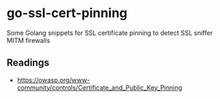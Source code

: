 # go-ssl-cert-pinning
Some Golang snippets for SSL certificate pinning to detect SSL sniffer MITM firewalls

## Readings

* <https://owasp.org/www-community/controls/Certificate_and_Public_Key_Pinning>
